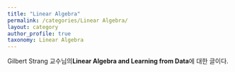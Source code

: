```yaml
---
title: "Linear Algebra"
permalink: /categories/Linear Algebra/
layout: category
author_profile: true
taxonomy: Linear Algebra
---
```


Gilbert Strang 교수님의**Linear Algebra and Learning from Data**에 대한 글이다.